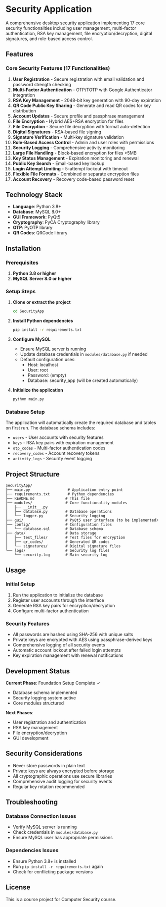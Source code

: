 # Security Application

A comprehensive desktop security application implementing 17 core security functionalities including user management, multi-factor authentication, RSA key management, file encryption/decryption, digital signatures, and role-based access control.

## Features

### Core Security Features (17 Functionalities)

1. **User Registration** - Secure registration with email validation and password strength checking
2. **Multi-Factor Authentication** - OTP/TOTP with Google Authenticator integration
3. **RSA Key Management** - 2048-bit key generation with 90-day expiration
4. **QR Code Public Key Sharing** - Generate and read QR codes for key distribution
5. **Account Updates** - Secure profile and passphrase management
6. **File Encryption** - Hybrid AES+RSA encryption for files
7. **File Decryption** - Secure file decryption with format auto-detection
8. **Digital Signatures** - RSA-based file signing
9. **Signature Verification** - Multi-key signature validation
10. **Role-Based Access Control** - Admin and user roles with permissions
11. **Security Logging** - Comprehensive activity monitoring
12. **Large File Handling** - Block-based encryption for files >5MB
13. **Key Status Management** - Expiration monitoring and renewal
14. **Public Key Search** - Email-based key lookup
15. **Login Attempt Limiting** - 5-attempt lockout with timeout
16. **Flexible File Formats** - Combined or separate encryption files
17. **Account Recovery** - Recovery code-based password reset

## Technology Stack

- **Language**: Python 3.8+
- **Database**: MySQL 8.0+
- **GUI Framework**: PyQt5
- **Cryptography**: PyCA Cryptography library
- **OTP**: PyOTP library
- **QR Codes**: QRCode library

## Installation

### Prerequisites

1. **Python 3.8 or higher**
2. **MySQL Server 8.0 or higher**

### Setup Steps

1. **Clone or extract the project**

   ```bash
   cd SecurityApp
   ```

2. **Install Python dependencies**

   ```bash
   pip install -r requirements.txt
   ```

3. **Configure MySQL**

   - Ensure MySQL server is running
   - Update database credentials in `modules/database.py` if needed
   - Default configuration uses:
     - Host: localhost
     - User: root
     - Password: (empty)
     - Database: security_app (will be created automatically)

4. **Initialize the application**
   ```bash
   python main.py
   ```

### Database Setup

The application will automatically create the required database and tables on first run. The database schema includes:

- `users` - User accounts with security features
- `keys` - RSA key pairs with expiration management
- `otp_codes` - Multi-factor authentication codes
- `recovery_codes` - Account recovery tokens
- `activity_logs` - Security event logging

## Project Structure

```
SecurityApp/
├── main.py                 # Application entry point
├── requirements.txt        # Python dependencies
├── README.md              # This file
├── modules/               # Core functionality modules
│   ├── __init__.py
│   ├── database.py        # Database operations
│   └── logger.py          # Security logging
├── gui/                   # PyQt5 user interface (to be implemented)
├── config/                # Configuration files
│   └── database.sql       # Database schema
├── data/                  # Data storage
│   ├── test_files/        # Test files for encryption
│   ├── qr_codes/          # Generated QR codes
│   └── signatures/        # Digital signature files
└── logs/                  # Security log files
    └── security.log       # Main security log
```

## Usage

### Initial Setup

1. Run the application to initialize the database
2. Register user accounts through the interface
3. Generate RSA key pairs for encryption/decryption
4. Configure multi-factor authentication

### Security Features

- All passwords are hashed using SHA-256 with unique salts
- Private keys are encrypted with AES using passphrase-derived keys
- Comprehensive logging of all security events
- Automatic account lockout after failed login attempts
- Key expiration management with renewal notifications

## Development Status

**Current Phase**: Foundation Setup Complete ✓

- Database schema implemented
- Security logging system active
- Core modules structured

**Next Phases**:

- User registration and authentication
- RSA key management
- File encryption/decryption
- GUI development

## Security Considerations

- Never store passwords in plain text
- Private keys are always encrypted before storage
- All cryptographic operations use secure libraries
- Comprehensive audit logging for security events
- Regular key rotation recommended

## Troubleshooting

### Database Connection Issues

- Verify MySQL server is running
- Check credentials in `modules/database.py`
- Ensure MySQL user has appropriate permissions

### Dependencies Issues

- Ensure Python 3.8+ is installed
- Run `pip install -r requirements.txt` again
- Check for conflicting package versions

## License

This is a course project for Computer Security course.
